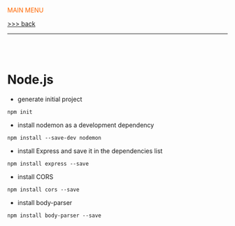 <span style="color:#ff6600;">MAIN MENU</span>

[>>> back](./../../../README.md)

---
<br/><br/>

# Node.js



- generate initial project
```
npm init
```

- install nodemon as a development dependency
```
npm install --save-dev nodemon
```

- install Express and save it in the dependencies list
```
npm install express --save
```

- install CORS
```
npm install cors --save
```

- install body-parser
```
npm install body-parser --save
```